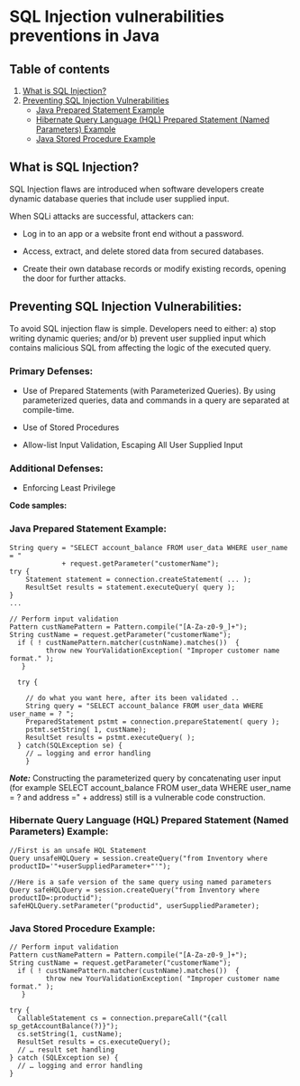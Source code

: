 # SQL Injection vulnerabilities preventions in Java

## Table of contents
1. [What is SQL Injection?](#what-is-sql-injection)
2. [Preventing SQL Injection Vulnerabilities](#preventing-sql-injection-vulnerabilities)  
    - [Java Prepared Statement Example](#java-prepared-statement-example)
    - [Hibernate Query Language (HQL) Prepared Statement (Named Parameters) Example](#hibernate-query-language-hql-prepared-statement-named-parameters-example)
    - [Java Stored Procedure Example](#java-stored-procedure-example)

## What is SQL Injection?
SQL Injection flaws are introduced when software developers create dynamic database queries that include user supplied input.  

When SQLi attacks are successful, attackers can:  

- Log in to an app or a website front end without a password.  

- Access, extract, and delete stored data from secured databases.  

- Create their own database records or modify existing records, opening the door for further attacks.  

## Preventing SQL Injection Vulnerabilities:
To avoid SQL injection flaw is simple. Developers need to either: a) stop writing dynamic queries; and/or b) prevent user supplied input which contains malicious SQL from affecting the logic of the executed query.  

### Primary Defenses:

- Use of Prepared Statements (with Parameterized Queries). By using parameterized queries, data and commands in a query are separated at compile-time.  

- Use of Stored Procedures

- Allow-list Input Validation, Escaping All User Supplied Input

### Additional Defenses:

- Enforcing Least Privilege

**Code samples:**
### Java Prepared Statement Example:
```
String query = "SELECT account_balance FROM user_data WHERE user_name = "
             + request.getParameter("customerName");
try {
    Statement statement = connection.createStatement( ... );
    ResultSet results = statement.executeQuery( query );
}
...
```

```
// Perform input validation 
Pattern custNamePattern = Pattern.compile("[A-Za-z0-9_]+");
String custName = request.getParameter("customerName");
  if ( ! custNamePattern.matcher(custnName).matches())  {
         throw new YourValidationException( "Improper customer name format." );
   }

  try {
     
    // do what you want here, after its been validated ..
	String query = "SELECT account_balance FROM user_data WHERE user_name = ? ";
	PreparedStatement pstmt = connection.prepareStatement( query );
	pstmt.setString( 1, custName);
	ResultSet results = pstmt.executeQuery( );
  } catch(SQLException se) {       
	// … logging and error handling   
	}

```

**_Note:_** Constructing the parameterized query by concatenating user input (for example SELECT account_balance FROM user_data WHERE user_name = ? and address =" + address) still is a vulnerable code construction. 

### Hibernate Query Language (HQL) Prepared Statement (Named Parameters) Example:

```
//First is an unsafe HQL Statement
Query unsafeHQLQuery = session.createQuery("from Inventory where productID='"+userSuppliedParameter+"'");

//Here is a safe version of the same query using named parameters
Query safeHQLQuery = session.createQuery("from Inventory where productID=:productid");
safeHQLQuery.setParameter("productid", userSuppliedParameter);
```

### Java Stored Procedure Example:
```
// Perform input validation 
Pattern custNamePattern = Pattern.compile("[A-Za-z0-9_]+");
String custName = request.getParameter("customerName");
  if ( ! custNamePattern.matcher(custnName).matches())  {
         throw new YourValidationException( "Improper customer name format." );
   }

try {
  CallableStatement cs = connection.prepareCall("{call sp_getAccountBalance(?)}");
  cs.setString(1, custName);
  ResultSet results = cs.executeQuery();
  // … result set handling
} catch (SQLException se) {
  // … logging and error handling
}
```

